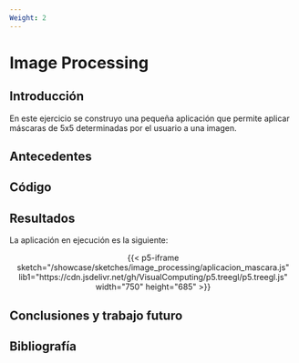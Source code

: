 ```yaml
---
Weight: 2
---
```


# Image Processing

## Introducción

En este ejercicio se construyo una pequeña aplicación que permite aplicar máscaras de 5x5 determinadas por el usuario a una imagen.

## Antecedentes

## Código

## Resultados
La aplicación en ejecución es la siguiente:

<div align="center">
{{< p5-iframe sketch="/showcase/sketches/image_processing/aplicacion_mascara.js" lib1="https://cdn.jsdelivr.net/gh/VisualComputing/p5.treegl/p5.treegl.js" width="750" height="685" >}}
</div>

## Conclusiones y trabajo futuro

## Bibliografía
